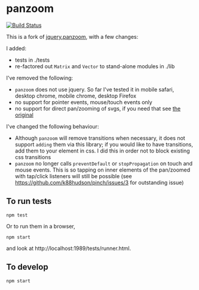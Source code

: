 # panzoom

[![Build Status](https://travis-ci.org/k88hudson/panzoom.svg?branch=master)](https://travis-ci.org/k88hudson/panzoom)

This is a fork of [jquery.panzoom](https://github.com/timmywil/jquery.panzoom), with a few changes:

I added:

* tests in ./tests
* re-factored out `Matrix` and `Vector` to stand-alone modules in ./lib

I've removed the following:

* `panzoom` does not use jquery. So far I've tested it in mobile safari, desktop chrome, mobile chrome, desktop Firefox
* no support for pointer events, mouse/touch events only
* no support for direct pan/zooming of svgs, if you need that see [the original](https://github.com/timmywil/jquery.panzoom#svg-support)

I've changed the following behaviour:

* Although `panzoom` will remove transitions when necessary, it does not support `adding` them via this library; if you would like to have transitions, add them to your element in css. I did this in order not to block existing css transitions
* `panzoom` no longer calls `preventDefault` or `stopPropagation` on touch and mouse events. This is so tapping on inner elements of the pan/zoomed with tap/click listeners will still be possible (see https://github.com/k88hudson/pinch/issues/3 for outstanding issue)

## To run tests

```
npm test
```

Or to run them in a browser,

```
npm start

```

and look at http://localhost:1989/tests/runner.html.

## To develop

```
npm start
```

